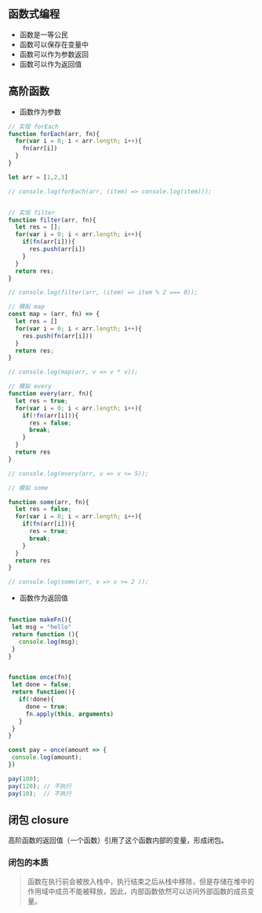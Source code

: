 ## 函数式编程
- 函数是一等公民
- 函数可以保存在变量中
- 函数可以作为参数返回
- 函数可以作为返回值

## 高阶函数
 - 函数作为参数

```js
// 实现 forEach
function forEach(arr, fn){
  for(var i = 0; i < arr.length; i++){
    fn(arr[i])
  }
}

let arr = [1,2,3]

// console.log(forEach(arr, (item) => console.log(item)));


// 实现 filter
function filter(arr, fn){
  let res = [];
  for(var i = 0; i < arr.length; i++){
    if(fn(arr[i])){
      res.push(arr[i])
    }
  }
  return res;
}

// console.log(filter(arr, (item) => item % 2 === 0));

// 模拟 map
const map = (arr, fn) => {
  let res = []
  for(var i = 0; i < arr.length; i++){
    res.push(fn(arr[i]))
  }
  return res;
}

// console.log(map(arr, v => v * v));

// 模拟 every
function every(arr, fn){
  let res = true;
  for(var i = 0; i < arr.length; i++){
    if(!fn(arr[i])){
      res = false;
      break;
    }
  }
  return res
}

// console.log(every(arr, v => v <= 5));

// 模拟 some

function some(arr, fn){
  let res = false;
  for(var i = 0; i < arr.length; i++){
    if(fn(arr[i])){
      res = true;
      break;
    }
  }
  return res
}

// console.log(some(arr, v => v >= 2 ));

```

 - 函数作为返回值

 ```js

function makeFn(){
  let msg = "hello"
  return function (){
    console.log(msg);
  }
}


function once(fn){
  let done = false;
  return function(){
    if(!done){
      done = true;
      fn.apply(this, arguments)
    }
  }
}

const pay = once(amount => {
  console.log(amount);
})

pay(100);
pay(120); // 不执行
pay(10);  // 不执行
 ```

## 闭包 closure

高阶函数的返回值（一个函数）引用了这个函数内部的变量，形成闭包。

### 闭包的本质
> 函数在执行前会被放入栈中，执行结束之后从栈中移除，但是存储在堆中的作用域中成员不能被释放，因此，内部函数依然可以访问外部函数的成员变量。